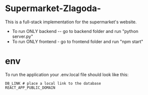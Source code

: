 # Supermarket-Zlagoda-
This is a full-stack implementation for the supermarket's website. 

<ul>
  <li>To run ONLY backend -- go to backend folder and run "python server.py"</li>
  <li>To run ONLY frontend - go to frontend folder and run "npm start" </li>
</ul>

# env
To run the application your .env.local file should look like this:

```
DB_LINK # place a local link to the database
REACT_APP_PUBLIC_DOMAIN 
```
